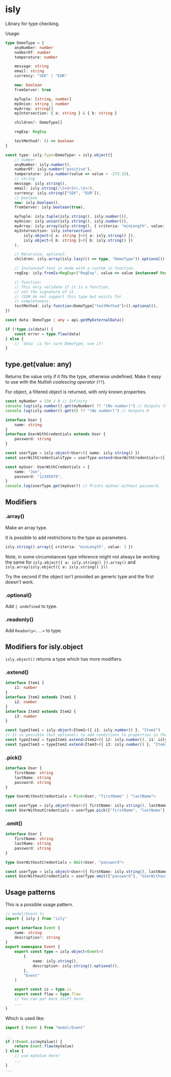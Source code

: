 # isly

Library for type checking.

Usage:

```typescript
type DemoType = {
	anyNumber: number
	numberOf: number
	temperature: number

	message: string
	email: string
	currency: "SEK" | "EUR"

	new: boolean
	fromServer: true

	myTuple: [string, number]
	myUnion: string | number
	myArray: string[]
	myIntersection: { a: string } & { b: string }

	children?: DemoType[]

	regExp: RegExp

	testMethod?: () => boolean
}

const type: isly.Type<DemoType> = isly.object({
	// number
	anyNumber: isly.number(),
	numberOf: isly.number("positive"),
	temperature: isly.number(value => value > -273.15),
	// string
	message: isly.string(),
	email: isly.string(/\S+@\S+\.\S+/),
	currency: isly.string(["SEK", "EUR"]),
	// boolean
	new: isly.boolean(),
	fromServer: isly.boolean(true),

	myTuple: isly.tuple(isly.string(), isly.number()),
	myUnion: isly.union(isly.string(), isly.number()),
	myArray: isly.array(isly.string(), { criteria: "minLength", value: 1 }),
	myIntersection: isly.intersection(
		isly.object<{ a: string }>({ a: isly.string() }),
		isly.object<{ b: string }>({ b: isly.string() })
	),

	// Recursive, optional:
	children: isly.array(isly.lazy(() => type, "DemoType")).optional(),

	// Instanceof-test is made with a custom is-function.
	regExp: isly.fromIs<RegExp>("RegExp", value => value instanceof RegExp),

	// function:
	// This only validate if it is a function,
	// not the signature of it.
	// JSON do not support this type but exists for
	// completeness.
	testMethod: isly.function<DemoType["testMethod"]>().optional(),
})

const data: DemoType | any = api.getMyExternalData()

if (!type.is(data)) {
	const error = type.flaw(data)
} else {
	// `data` is for sure DemoType, use it!
}
```

## type.get(value: any)

Returns the value only if it fits the type, otherwise undefined. Make it easy to use with the _Nullish coalescing operator_ (`??`).

For object, a filtered object is returned, with only known properties.

```typescript
const myNumber = 234 / 0 // Infinity
console.log(isly.number().get(myNumber) ?? "(No number)") // Outputs (No number)
console.log(isly.number().get(0) ?? "(No number)") // Outputs 0
```

```typescript
interface User {
	name: string
}
interface UserWithCredentials extends User {
	password: string
}

const userType = isly.object<User>({ name: isly.string() })
const userWithCredentialsType = userType.extend<UserWithCredentials>({ password: isly.string() })

const myUser: UserWithCredentials = {
	name: "Joe",
	password: "12345678",
}
console.log(userType.get(myUser)) // Prints myUser without password.
```

## Modifiers

### .array()

Make an array type.

It is possible to add restrictions to the type as parameters.

```typescript
isly.string().array({ criteria: "minLength", value: 3 })
```

Note, in some circumstances type inference might not always be working the same for
`isly.object({ a: isly.string() }).array()`
and
`isly.array(isly.object({ a: isly.string() }))`

Try the second if the object isn't provided an generic type and the first doesn't work.

### .optional()

Add `| undefined` to type.

### .readonly()

Add `Readonly<...>` to type.

## Modifiers for isly.object

`isly.object()` returns a type which has more modifiers.

### .extend()

```typescript
interface Item1 {
	i1: number
}
interface Item2 extends Item1 {
	i2: number
}
interface Item3 extends Item2 {
	i3: number
}

const typeItem1 = isly.object<Item1>({ i1: isly.number() }, "Item1")
// It is possible (but optional) to add conditions to properties in the base-type:
const typeItem2 = typeItem1.extend<Item2>({ i2: isly.number(), i1: isly.number(value => value >= 400) }, "Item2")
const typeItem3 = typeItem2.extend<Item3>({ i3: isly.number() }, "Item3")
```

### .pick()

```typescript
interface User {
	firstName: string
	lastName: string
	password: string
}

type UserWithoutCredentials = Pick<User, "firstName" | "lastName">

const userType = isly.object<User>({ firstName: isly.string(), lastName: isly.string(), password: isly.string() })
const UserWithoutCredentials = userType.pick(["firstName", "lastName"], "UserWithoutCredentials")
```

### .omit()

```typescript
interface User {
	firstName: string
	lastName: string
	password: string
}

type UserWithoutCredentials = Omit<User, "password">

const userType = isly.object<User>({ firstName: isly.string(), lastName: isly.string(), password: isly.string() })
const UserWithoutCredentials = userType.omit(["password"], "UserWithoutCredentials")
```

## Usage patterns

This is a possible usage pattern.

```typescript
// model/Event.ts
import { isly } from "isly"

export interface Event {
	name: string
	description?: string
}
export namespace Event {
	export const type = isly.object<Event>(
		{
			name: isly.string(),
			description: isly.string().optional(),
		},
		"Event"
	)

	export const is = type.is
	export const flaw = type.flaw
	// You can put more stuff here:
	...
}
```

Which is used like:

```typescript
import { Event } from "model/Event"

...
if (!Event.is(myValue)) {
	return Event.flaw(myValue)
} else {
	// use myValue here!
	...
}
...

```

